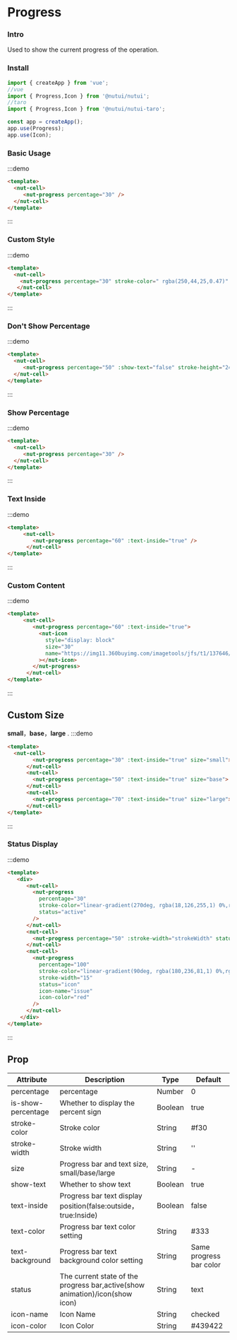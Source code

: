 # Progress

### Intro

Used to show the current progress of the operation.

### Install

``` javascript
import { createApp } from 'vue';
//vue
import { Progress,Icon } from '@nutui/nutui';
//taro
import { Progress,Icon } from '@nutui/nutui-taro';

const app = createApp();
app.use(Progress);
app.use(Icon);

```


### Basic Usage
:::demo
```html
<template>
  <nut-cell>
     <nut-progress percentage="30" />
  </nut-cell>
</template>
```
:::
### Custom Style

:::demo
```html
<template>
  <nut-cell>
    <nut-progress percentage="30" stroke-color=" rgba(250,44,25,0.47)" stroke-width="20" text-color="red" />
   </nut-cell>
</template>
```
:::
### Don't  Show Percentage
:::demo
```html
<template>
  <nut-cell>
     <nut-progress percentage="50" :show-text="false" stroke-height="24" />
  </nut-cell>
</template>
```
:::
### Show Percentage

:::demo
```html
<template>
  <nut-cell>
     <nut-progress percentage="30" />
  </nut-cell>
</template>
```
:::

### Text Inside
:::demo
```html
<template>
     <nut-cell>
        <nut-progress percentage="60" :text-inside="true" />
      </nut-cell>
</template>
```
:::
### Custom Content
:::demo
```html
<template>
     <nut-cell>
        <nut-progress percentage="60" :text-inside="true">
          <nut-icon
            style="display: block"
            size="30"
            name="https://img11.360buyimg.com/imagetools/jfs/t1/137646/13/7132/1648/5f4c748bE43da8ddd/a3f06d51dcae7b60.png"
          ></nut-icon>
        </nut-progress>
      </nut-cell>
</template>
```
:::

## Custom Size

 **small**，**base**，**large** .
:::demo
```html
<template>
  <nut-cell>
        <nut-progress percentage="30" :text-inside="true" size="small"> </nut-progress>
      </nut-cell>
      <nut-cell>
        <nut-progress percentage="50" :text-inside="true" size="base"> </nut-progress>
      </nut-cell>
      <nut-cell>
        <nut-progress percentage="70" :text-inside="true" size="large"> </nut-progress>
      </nut-cell>
</template>
```
:::
### Status Display
:::demo
```html
<template>
   <div>
      <nut-cell>
        <nut-progress
          percentage="30"
          stroke-color="linear-gradient(270deg, rgba(18,126,255,1) 0%,rgba(32,147,255,1) 32.815625%,rgba(13,242,204,1) 100%)"
          status="active"
        />
      </nut-cell>
      <nut-cell>
        <nut-progress percentage="50" :stroke-width="strokeWidth" status="icon" />
      </nut-cell>
      <nut-cell>
        <nut-progress
          percentage="100"
          stroke-color="linear-gradient(90deg, rgba(180,236,81,1) 0%,rgba(66,147,33,1) 100%)"
          stroke-width="15"
          status="icon"
          icon-name="issue"
          icon-color="red"
        />
      </nut-cell>
    </div>
</template>
```
:::

## Prop

| Attribute | Description | Type | Default
|----- | ----- | ----- | -----
| percentage | percentage | Number | 0
| is-show-percentage | Whether to display the percent sign | Boolean | true
| stroke-color |Stroke color | String | #f30
| stroke-width |Stroke width | String | ''
| size | Progress bar and text size, small/base/large | String | -
| show-text | Whether to show text | Boolean | true
| text-inside | Progress bar text display position(false:outside，true:Inside) | Boolean | false
| text-color | Progress bar text color setting | String | #333
| text-background | Progress bar text background color setting | String | Same progress bar color
| status | The current state of the progress bar,active(show animation)/icon(show icon) | String | text
| icon-name | Icon Name | String | checked
| icon-color | Icon Color | String | #439422
